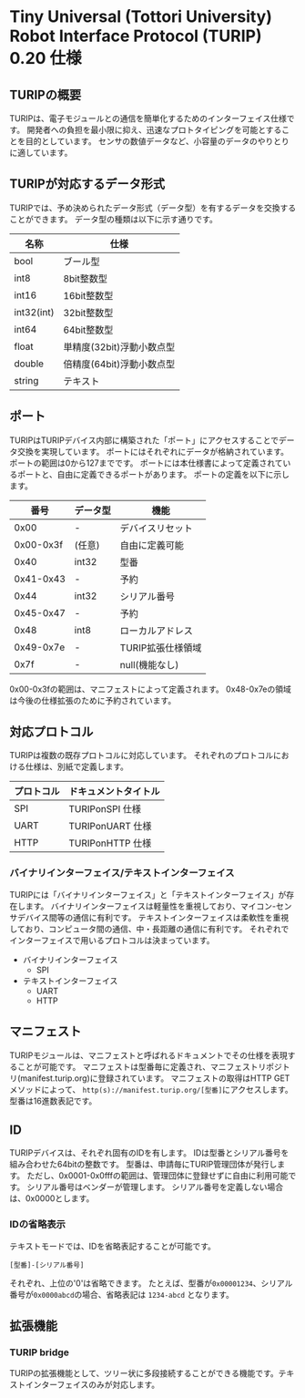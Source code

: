 # Tiny Universal (Tottori University) Robot Interface Protocol (TURIP) 0.20 仕様

## TURIPの概要

TURIPは、電子モジュールとの通信を簡単化するためのインターフェイス仕様です。
開発者への負担を最小限に抑え、迅速なプロトタイピングを可能とすることを目的としています。
センサの数値データなど、小容量のデータのやりとりに適しています。

## TURIPが対応するデータ形式

TURIPでは、予め決められたデータ形式（データ型）を有するデータを交換することができます。
データ型の種類は以下に示す通りです。

| 名称        | 仕様                  |
|------------|----------------------|
| bool       | ブール型               |
| int8       | 8bit整数型             |
| int16      | 16bit整数型            |
| int32(int) | 32bit整数型            |
| int64      | 64bit整数型            |
| float      | 単精度(32bit)浮動小数点型 |
| double     | 倍精度(64bit)浮動小数点型 |
| string     | テキスト               |

## ポート

TURIPはTURIPデバイス内部に構築された「ポート」にアクセスすることでデータ交換を実現しています。
ポートにはそれぞれにデータが格納されています。
ポートの範囲は0から127までです。
ポートには本仕様書によって定義されているポートと、自由に定義できるポートがあります。
ポートの定義を以下に示します。

番号      | データ型 | 機能
----------|----------|------------------
0x00      | -        | デバイスリセット
0x00-0x3f | (任意)   | 自由に定義可能
0x40      | int32    | 型番
0x41-0x43 | -        | 予約
0x44      | int32    | シリアル番号
0x45-0x47 | -        | 予約
0x48      | int8     | ローカルアドレス
0x49-0x7e | -        | TURIP拡張仕様領域
0x7f      | -        | null(機能なし)

0x00-0x3fの範囲は、マニフェストによって定義されます。
0x48-0x7eの領域は今後の仕様拡張のために予約されています。

## 対応プロトコル

TURIPは複数の既存プロトコルに対応しています。
それぞれのプロトコルにおける仕様は、別紙で定義します。

プロトコル       | ドキュメントタイトル
---------------|------------------
SPI            | TURIPonSPI 仕様
UART           | TURIPonUART 仕様
HTTP           | TURIPonHTTP 仕様

### バイナリインターフェイス/テキストインターフェイス

TURIPには「バイナリインターフェイス」と「テキストインターフェイス」が存在します。
バイナリインターフェイスは軽量性を重視しており、マイコン-センサデバイス間等の通信に有利です。
テキストインターフェイスは柔軟性を重視しており、コンピュータ間の通信、中・長距離の通信に有利です。
それぞれでインターフェイスで用いるプロトコルは決まっています。

- バイナリインターフェイス
  - SPI
- テキストインターフェイス
  - UART
  - HTTP

## マニフェスト

TURIPモジュールは、マニフェストと呼ばれるドキュメントでその仕様を表現することが可能です。
マニフェストは型番毎に定義され、マニフェストリポジトリ(manifest.turip.org)に登録されています。
マニフェストの取得はHTTP GETメソッドによって、
`http(s)://manifest.turip.org/[型番]`にアクセスします。
型番は16進数表記です。

## ID

TURIPデバイスは、それぞれ固有のIDを有します。
IDは型番とシリアル番号を組み合わせた64bitの整数です。
型番は、申請毎にTURIP管理団体が発行します。
ただし、0x0001-0x0fffの範囲は、管理団体に登録せずに自由に利用可能です。
シリアル番号はベンダーが管理します。
シリアル番号を定義しない場合は、0x0000とします。

### IDの省略表示

テキストモードでは、IDを省略表記することが可能です。

`[型番]-[シリアル番号]`

それぞれ、上位の'0'は省略できます。
たとえば、型番が`0x00001234`、シリアル番号が`0x0000abcd`の場合、省略表記は
`1234-abcd`
となります。

## 拡張機能

### TURIP bridge

TURIPの拡張機能として、ツリー状に多段接続することができる機能です。テキストインターフェイスのみが対応します。
